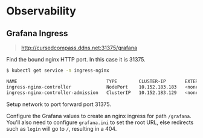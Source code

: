 # Observability

## Grafana Ingress

> http://cursedcompass.ddns.net:31375/grafana

Find the bound nginx HTTP port. In this case it is 31375.

```bash
$ kubectl get service -n ingress-nginx

NAME                                 TYPE        CLUSTER-IP       EXTERNAL-IP   PORT(S)                      AGE
ingress-nginx-controller             NodePort    10.152.183.183   <none>        80:31375/TCP,443:32160/TCP   156m
ingress-nginx-controller-admission   ClusterIP   10.152.183.129   <none>        443/TCP                      156m
```

Setup network to port forward port 31375.

Configure the Grafana values to create an nginx ingress for path `/grafana`. You'll also need to configure `grafana.ini` to set the root URL, else redirects such as `login` will go to `/`, resulting in a 404. 
